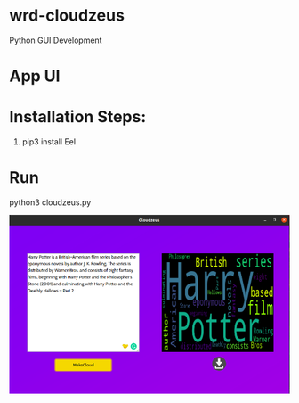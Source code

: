 # wrd-cloudzeus
Python GUI Development

# App UI

# Installation Steps:
  1. pip3 install Eel 
 
# Run 
  python3 cloudzeus.py

![alt text](/screens/cloudzeus.png)
